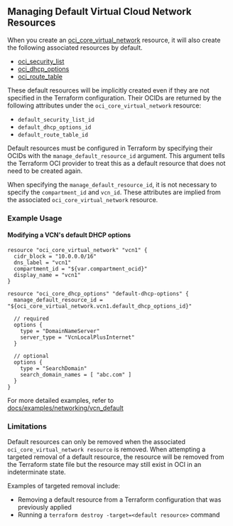## Managing Default Virtual Cloud Network Resources

When you create an [oci_core_virtual_network](https://github.com/oracle/terraform-provider-oci/blob/master/docs/resources/core/virtual_networks.md)
resource, it will also create the following associated resources by default.

- [oci_security_list](https://github.com/oracle/terraform-provider-oci/blob/master/docs/resources/core/security_list.md)
- [oci_dhcp_options](https://github.com/oracle/terraform-provider-oci/blob/master/docs/resources/core/dhcp_option.md)
- [oci_route_table](https://github.com/oracle/terraform-provider-oci/blob/master/docs/resources/core/route_table.md)

These default resources will be implicitly created even if they are not specified in the Terraform configuration.
Their OCIDs are returned by the following attributes under the `oci_core_virtual_network` resource:

- `default_security_list_id`
- `default_dhcp_options_id`
- `default_route_table_id`

Default resources must be configured in Terraform by specifying their OCIDs with the
`manage_default_resource_id` argument. This argument tells the Terraform OCI provider to treat
this as a default resource that does not need to be created again.

When specifying the `manage_default_resource_id`, it is not necessary to specify the `compartment_id` and `vcn_id`.
These attributes are implied from the associated `oci_core_virtual_network` resource.

### Example Usage
#### Modifying a VCN's default DHCP options

```
resource "oci_core_virtual_network" "vcn1" {
  cidr_block = "10.0.0.0/16"
  dns_label = "vcn1"
  compartment_id = "${var.compartment_ocid}"
  display_name = "vcn1"
}

resource "oci_core_dhcp_options" "default-dhcp-options" {
  manage_default_resource_id = "${oci_core_virtual_network.vcn1.default_dhcp_options_id}"

  // required
  options {
    type = "DomainNameServer"
    server_type = "VcnLocalPlusInternet"
  }

  // optional
  options {
    type = "SearchDomain"
    search_domain_names = [ "abc.com" ]
  }
}
```

For more detailed examples, refer to [docs/examples/networking/vcn_default](https://github.com/oracle/terraform-provider-oci/tree/master/docs/examples/networking/vcn_default/vcn_default.tf)

### Limitations

Default resources can only be removed when the associated `oci_core_virtual_network resource` is removed. When attempting
a targeted removal of a default resource, the resource will be removed from the Terraform state file but the resource may
still exist in OCI in an indeterminate state.
 
Examples of targeted removal include:
- Removing a default resource from a Terraform configuration that was previously applied
- Running a `terraform destroy -target=<default resource>` command